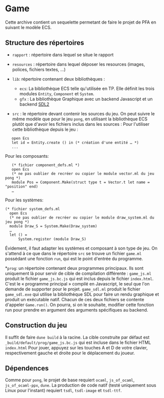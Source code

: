 # Game

Cette archive contient un sequelette permetant de faire le projet de PFA en suivant le modèle ECS.


## Structure des répertoires 

* `rapport` : répertoire dans lequel se situe le rapport
* `resources` : répertoire dans lequel déposer les resources (images, polices, fichiers textes, …)
* `lib`: répertoire contenant deux bibliothèques :
	- `ecs`: La bibliothèque ECS telle qu'utilisée en TP. Elle définit les trois modules `Entity`, `Component` et `System`.
	- `gfx` : La bibliothèque Graphique avec un backend Javascript et un backend [SDL2](https://www.libsdl.org/)

* `src` : le répertoire devant contenir les sources du jeu. On peut suivre le même modèle que pour le jeu `pong`, en utilisant la bibliothèque ECS plutôt que d'avoir les fichiers inclus dans les sources :
 Pour l'utiliser cette bibliothèque depuis le jeu :
```
   open Ecs
   let id = Entity.create () in (* création d'une entité … *)
   ...
```
Pour les composants:
```
   (* fichier component_defs.ml *)
   open Ecs
   (* ne pas oublier de recréer ou copier le module vector.ml du jeu pong *)
   module Pos = Component.Make(struct type t = Vector.t let name = "position" end)
   …
```

Pour les systèmes:
```
(* fichier system_defs.ml
  open Ecs
  (* ne pas oublier de recréer ou copier le module draw_system.ml du jeu pong *)
  module Draw_S = System.Make(Draw_system) 
  …
  let () =
	  System.register (module Draw_S)
```
Évidement, il faut adapter les systèmes et composant à son type de jeu.
On s'attend à ce que dans le répertoire `src` se trouve un fichier `game.ml` possédant une fonction `run`, qui est le point d'entrée du programme.

*`prog`: un répertoire contenant deux programmes principaux. Ils sont uniquement là pour servir de cible de compilation différente : `game_js.ml` produit le fichier `game_js.bc.js` qui est inclus depuis le fichier `index.html`. C'est le « programme principal » compilé en Javascript, le seul que l'on demande de supporter pour le projet. `game_sdl.ml` produit le fichier `game_sdl.exe` qui utilise la bibliothèque SDL pour faire un rendu graphique et produit un exécutable natif.  Chacun de ces deux fichiers se contente d'appeler `Game.run()`. On pourra, si on le souhaite, modifier cette fonction run pour prendre en argument des arguments spécifiques au backend.

## Construction du jeu 

Il suffit de faire `dune build` à la racine. La cible construite par défaut est `_build/default/prog/game_js.bc.js` qui est incluse dans le fichier HTML `index.html`
Pour jouer, appuyez sur les touches A et D de votre clavier, respectivement gauche et droite pour le déplacement du joueur. 


##  Dépendences
Comme pour `pong`, le projet de base requiert `ocaml`, `js_of_ocaml`, `js_of_ocaml-ppx`, `dune`. La production de code natif (testé uniquement sous Linux pour l'instant) requiert `tsdl`, `tsdl-image` et `tsdl-ttf`.





